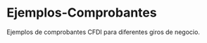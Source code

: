 Ejemplos-Comprobantes
=====================

Ejemplos de comprobantes CFDI para diferentes giros de negocio.
